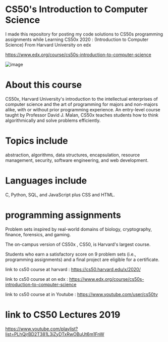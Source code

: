 # CS50's Introduction to Computer Science

I made this repository for posting my code solutions to CS50s programming assignments
while Learning CS50x 2020  :  (Introduction to Computer Science) From Harvard University on edx  

https://www.edx.org/course/cs50s-introduction-to-computer-science



![image](https://user-images.githubusercontent.com/51326421/100383915-6b8fc300-3051-11eb-8a22-6d766d9ea0cb.png)



# About this course

CS50x, Harvard University's introduction to the intellectual 
enterprises of computer science and the art of programming for majors 
and non-majors alike, with or without prior programming experience. 
An entry-level course taught by Professor David J. Malan, CS50x teaches 
students how to think algorithmically and solve problems efficiently. 



# Topics include 

abstraction, algorithms, data structures, encapsulation, resource management, 
security, software engineering, and web development. 

# Languages include 

C, Python, SQL, and JavaScript plus CSS and HTML. 


# programming assignments

Problem sets inspired by real-world domains of biology, cryptography, finance, 
forensics, and gaming. 

The on-campus version of CS50x , CS50, is Harvard's largest course.

Students who earn a satisfactory score on 9 problem sets (i.e., programming assignments)
and a final project are eligible for a certificate.


 link to cs50  course at harvard     :  https://cs50.harvard.edu/x/2020/


link to cs50  course at on edx       :  https://www.edx.org/course/cs50s-introduction-to-computer-science


link to cs50  course at in Youtube   :  https://www.youtube.com/user/cs50tv

# link to CS50 Lectures 2019

https://www.youtube.com/playlist?list=PLhQjrBD2T381L3iZyDTxRwOBuUt6m1FnW



 
